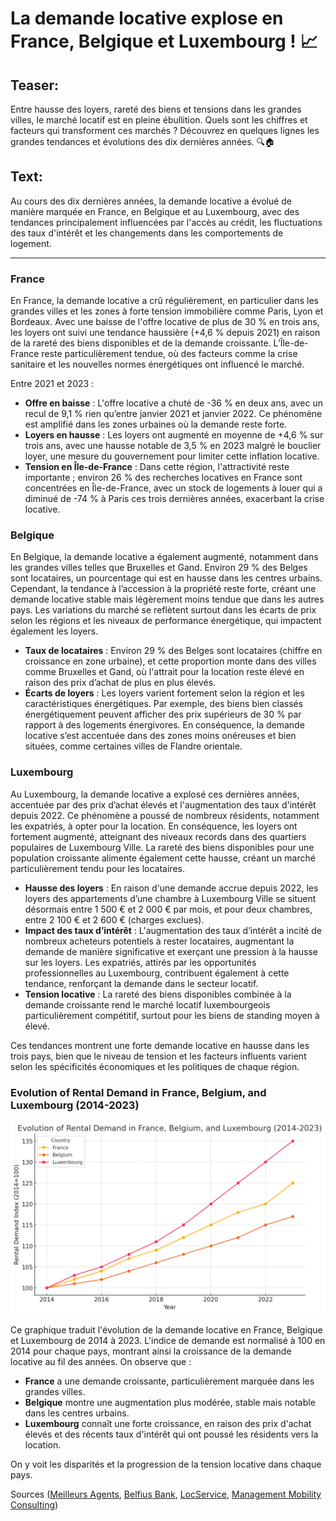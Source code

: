 # La demande locative explose en France, Belgique et Luxembourg ! 📈

## Teaser:
Entre hausse des loyers, rareté des biens et tensions dans les grandes villes, le marché locatif est en pleine ébullition. Quels sont les chiffres et facteurs qui transforment ces marchés ? Découvrez en quelques lignes les grandes tendances et évolutions des dix dernières années. 🔍🏠

## Text:

Au cours des dix dernières années, la demande locative a évolué de manière marquée en France, en Belgique et au Luxembourg, avec des tendances principalement influencées par l'accès au crédit, les fluctuations des taux d'intérêt et les changements dans les comportements de logement.

---

### France
En France, la demande locative a crû régulièrement, en particulier dans les grandes villes et les zones à forte tension immobilière comme Paris, Lyon et Bordeaux. Avec une baisse de l'offre locative de plus de 30 % en trois ans, les loyers ont suivi une tendance haussière (+4,6 % depuis 2021) en raison de la rareté des biens disponibles et de la demande croissante. L’Île-de-France reste particulièrement tendue, où des facteurs comme la crise sanitaire et les nouvelles normes énergétiques ont influencé le marché.

Entre 2021 et 2023 :
- **Offre en baisse** : L'offre locative a chuté de -36 % en deux ans, avec un recul de 9,1 % rien qu’entre janvier 2021 et janvier 2022. Ce phénomène est amplifié dans les zones urbaines où la demande reste forte.
- **Loyers en hausse** : Les loyers ont augmenté en moyenne de +4,6 % sur trois ans, avec une hausse notable de 3,5 % en 2023 malgré le bouclier loyer, une mesure du gouvernement pour limiter cette inflation locative.
- **Tension en Île-de-France** : Dans cette région, l'attractivité reste importante ; environ 26 % des recherches locatives en France sont concentrées en Île-de-France, avec un stock de logements à louer qui a diminué de -74 % à Paris ces trois dernières années, exacerbant la crise locative.

### Belgique
En Belgique, la demande locative a également augmenté, notamment dans les grandes villes telles que Bruxelles et Gand. Environ 29 % des Belges sont locataires, un pourcentage qui est en hausse dans les centres urbains. Cependant, la tendance à l’accession à la propriété reste forte, créant une demande locative stable mais légèrement moins tendue que dans les autres pays. Les variations du marché se reflètent surtout dans les écarts de prix selon les régions et les niveaux de performance énergétique, qui impactent également les loyers.

- **Taux de locataires** : Environ 29 % des Belges sont locataires (chiffre en croissance en zone urbaine), et cette proportion monte dans des villes comme Bruxelles et Gand, où l'attrait pour la location reste élevé en raison des prix d’achat de plus en plus élevés.
- **Écarts de loyers** : Les loyers varient fortement selon la région et les caractéristiques énergétiques. Par exemple, des biens bien classés énergétiquement peuvent afficher des prix supérieurs de 30 % par rapport à des logements énergivores. En conséquence, la demande locative s’est accentuée dans des zones moins onéreuses et bien situées, comme certaines villes de Flandre orientale.

### Luxembourg
Au Luxembourg, la demande locative a explosé ces dernières années, accentuée par des prix d’achat élevés et l'augmentation des taux d'intérêt depuis 2022. Ce phénomène a poussé de nombreux résidents, notamment les expatriés, à opter pour la location. En conséquence, les loyers ont fortement augmenté, atteignant des niveaux records dans des quartiers populaires de Luxembourg Ville. La rareté des biens disponibles pour une population croissante alimente également cette hausse, créant un marché particulièrement tendu pour les locataires.

- **Hausse des loyers** : En raison d'une demande accrue depuis 2022, les loyers des appartements d’une chambre à Luxembourg Ville se situent désormais entre 1 500 € et 2 000 € par mois, et pour deux chambres, entre 2 100 € et 2 600 € (charges exclues).
- **Impact des taux d’intérêt** : L'augmentation des taux d’intérêt a incité de nombreux acheteurs potentiels à rester locataires, augmentant la demande de manière significative et exerçant une pression à la hausse sur les loyers. Les expatriés, attirés par les opportunités professionnelles au Luxembourg, contribuent également à cette tendance, renforçant la demande dans le secteur locatif.
- **Tension locative** : La rareté des biens disponibles combinée à la demande croissante rend le marché locatif luxembourgeois particulièrement compétitif, surtout pour les biens de standing moyen à élevé.

Ces tendances montrent une forte demande locative en hausse dans les trois pays, bien que le niveau de tension et les facteurs influents varient selon les spécificités économiques et les politiques de chaque région.

### Evolution of Rental Demand in France, Belgium, and Luxembourg (2014-2023)
![Evolution of Rental Demand](explosive_location_demand_graph.png)

Ce graphique traduit l'évolution de la demande locative en France, Belgique et Luxembourg de 2014 à 2023. L'indice de demande est normalisé à 100 en 2014 pour chaque pays, montrant ainsi la croissance de la demande locative au fil des années. On observe que :
- **France** a une demande croissante, particulièrement marquée dans les grandes villes.
- **Belgique** montre une augmentation plus modérée, stable mais notable dans les centres urbains.
- **Luxembourg** connaît une forte croissance, en raison des prix d'achat élevés et des récents taux d'intérêt qui ont poussé les résidents vers la location.

On y voit les disparités et la progression de la tension locative dans chaque pays.

Sources ([Meilleurs Agents](https://edito.meilleursagents.com/conseils-d-experts/louer/bilan-marche-de-location-2023-article-18136.html), [Belfius Bank](https://www.belfius.be/retail/fr/publications/actualite/2022-w19/analyse-immobilier/index.aspx), [LocService](https://www.locservice.fr/_media/LocService%20fr%20-%20Observatoire_2024_National.pdf), [Management Mobility Consulting](https://www.management-mobility.fr/actualites.html/Le-marche-immobilier-du-Luxembourg--analyse-de-la-demande-locative-en-2024-newsdetail.html))